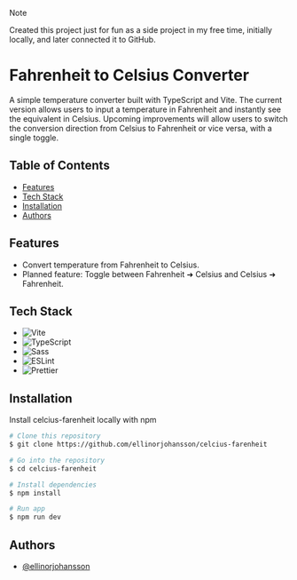 > [!NOTE]  
> Created this project just for fun as a side project in my free time, initially locally, and later connected it to GitHub.

# Fahrenheit to Celsius Converter

A simple temperature converter built with TypeScript and Vite. The current version allows users to input a temperature in Fahrenheit and instantly see the equivalent in Celsius.
Upcoming improvements will allow users to switch the conversion direction from Celsius to Fahrenheit or vice versa, with a single toggle.

## Table of Contents

- [Features](#features)
- [Tech Stack](#tech-stack)
- [Installation](#installation)
- [Authors](#authors)

## Features
* Convert temperature from Fahrenheit to Celsius.
* Planned feature: Toggle between Fahrenheit ➜ Celsius and Celsius ➜ Fahrenheit.

## Tech Stack

- ![Vite](https://img.shields.io/badge/Vite-%23646CFF.svg?style=for-the-badge&logo=vite&logoColor=white)
- ![TypeScript](https://img.shields.io/badge/TypeScript-%23007ACC.svg?style=for-the-badge&logo=typescript&logoColor=white)
- ![Sass](https://img.shields.io/badge/Sass-%23CC6699.svg?style=for-the-badge&logo=sass&logoColor=white)
- ![ESLint](https://img.shields.io/badge/ESLint-%234B32C3.svg?style=for-the-badge&logo=eslint&logoColor=white)
- ![Prettier](https://img.shields.io/badge/Prettier-%23F7B93E.svg?style=for-the-badge&logo=prettier&logoColor=white)

## Installation

Install celcius-farenheit locally with npm

```bash
# Clone this repository
$ git clone https://github.com/ellinorjohansson/celcius-farenheit

# Go into the repository
$ cd celcius-farenheit

# Install dependencies
$ npm install

# Run app
$ npm run dev
```

## Authors

- [@ellinorjohansson](https://www.github.com/ellinorjohansson)
